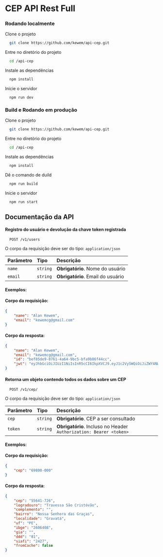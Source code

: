 
# CEP API Rest Full


### Rodando localmente

Clone o projeto

```bash
  git clone https://github.com/kewem/api-cep.git
```

Entre no diretório do projeto

```bash
  cd /api-cep
```

Instale as dependências

```bash
  npm install
```

Inicie o servidor

```bash
  npm run dev
```

### Build e Rodando em produção

Clone o projeto

```bash
  git clone https://github.com/kewem/api-cep.git
```

Entre no diretório do projeto

```bash
  cd /api-cep
```

Instale as dependências

```bash
  npm install
```

Dê o comando de duild

```bash
  npm run build
```

Inicie o servidor

```bash
  npm run start
```


## Documentação da API

#### Registro do usuário e devolução da chave token registrada

```http
  POST /v1/users
```
O corpo da requisição deve ser do tipo: `application/json`

| Parâmetro   | Tipo       | Descrição                           |
| :---------- | :--------- | :---------------------------------- |
| `name` | `string` | **Obrigatório**. Nome do usuário     |
| `email` | `string` | **Obrigatório**. Email do usuário     |

#### Exemplos:
#### Corpo da requisição:
```json
{
    "name": "Alan Kewem",
    "email": "kewemcg@gmail.com"
}
```

#### Corpo da resposta:
```json
{
	"name": "Alan Kewem",
	"email": "kewemcg@gmail.com",
	"id": "bef85de9-8761-4a64-9bc5-bfa9b86f44cc",
	"jwt": "eyJhbGciOiJIUzI1NiIsInR5cCI6IkpXVCJ9.eyJ1c2VySWQiOiJiZWY4NWRlOS04NzYxLTRhNjQtOWJjNS1iZmE5Yjg2ZjQ0Y2MiLCJpYXQiOjE2NTM1Mzc3Mjl9.VpsHF63M4LVDkoi3jSx5H-W18orcGHjOnxd-qqqzlII"
}
```

#### Retorna um objeto contendo todos os dados sobre um CEP

```http
  POST /v1/cep/
```
O corpo da requisição deve ser do tipo: `application/json`

| Parâmetro   | Tipo       | Descrição                                   |
| :---------- | :--------- | :------------------------------------------ |
| `cep`      | `string` | **Obrigatório**. CEP a ser consultado |
| `token`      | `string` | **Obrigatório**. Incluso no Header `Authorization: Bearer <token>` |

#### Exemplos:
#### Corpo da requisição:
```json
{
    "cep": "69800-000"
}
```
#### Corpo da resposta:
```json
{
	"cep": "55641-726",
	"logradouro": "Travessa São Cristóvão",
	"complemento": "",
	"bairro": "Nossa Senhora das Graças",
	"localidade": "Gravatá",
	"uf": "PE",
	"ibge": "2606408",
	"gia": "",
	"ddd": "81",
	"siafi": "2427",
	"fromCache": false
}
```
